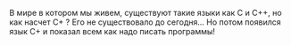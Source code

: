 В мире в котором мы живем, существуют такие языки как C и C++, но как насчет С+ ? Его не существовало до сегодня...
Но потом появился язык C+ и показал всем как надо писать программы!